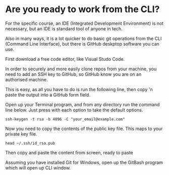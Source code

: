 # Are you ready to work from the CLI?

For the specific course, an IDE (Integrated Development Environment) is not necessary, but an IDE is standard tool of anyone in tech.

Also in many ways, it is a lot quicker to do basic git operations from the CLI (Command Line Interface), but there is GitHub deskptop software you can use.

First download a free code editor, like Visual Studo Code.

In order to securely and more easily clone repos from your machine, you need to add an SSH key to GitHub, so GitHub know you are on an authorised machine.

This is easy, as all you have to do is run the following line, then copy 'n paste the output into a GitHub form field.

Open up your Terminal program, and from any directory run the command line below. Just press <RETURN> with each option to take the default options.

```
ssh-keygen -t rsa -b 4096 -C "your_email@example.com"
```

Now you need to copy the contents of the public key file. This maps to your private key file.

```
head ~/.ssh/id_rsa.pub 
```

Then copy and paste the content from screen, ready to paste

Assuming you have installed Git for Windows, open up the GitBash program which will open up CLI window.